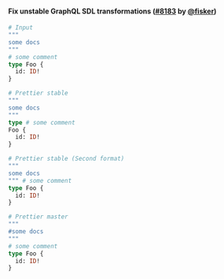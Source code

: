 #### Fix unstable GraphQL SDL transformations ([#8183](https://github.com/prettier/prettier/pull/8183) by [@fisker](https://github.com/fisker))

<!-- prettier-ignore -->
```graphql
# Input
"""
some docs
"""
# some comment
type Foo {
  id: ID!
}

# Prettier stable
"""
some docs
"""
type # some comment
Foo {
  id: ID!
}

# Prettier stable (Second format)
"""
some docs
""" # some comment
type Foo {
  id: ID!
}

# Prettier master
"""
#some docs
"""
# some comment
type Foo {
  id: ID!
}
```
